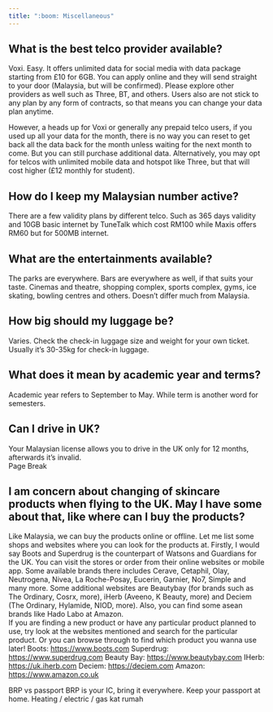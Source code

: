 ```yaml
---
title: ":boom: Miscellaneous"
---
```


## What is the best telco provider available?

Voxi. Easy. It offers unlimited data for social media with data package starting from £10 for 6GB. You can apply online and they will send straight to your door (Malaysia, but will be confirmed). Please explore other providers as well such as Three, BT, and others. Users also are not stick to any plan by any form of contracts, so that means you can change your data plan anytime.

However, a heads up for Voxi or generally any prepaid telco users, if you used up all your data for the month, there is no way you can reset to get back all the data back for the month unless waiting for the next month to come. But you can still purchase additional data. Alternatively, you may opt for telcos with unlimited mobile data and hotspot like Three, but that will cost higher (£12 monthly for student).

## How do I keep my Malaysian number active?

There are a few validity plans by different telco. Such as 365 days validity and 10GB basic internet by TuneTalk which cost RM100 while Maxis offers RM60 but for 500MB internet.

## What are the entertainments available?

The parks are everywhere. Bars are everywhere as well, if that suits your taste. Cinemas and theatre, shopping complex, sports complex, gyms, ice skating, bowling centres and others. Doesn’t differ much from Malaysia.

## How big should my luggage be?

Varies. Check the check-in luggage size and weight for your own ticket. Usually it’s 30-35kg for check-in luggage.

## What does it mean by academic year and terms?

Academic year refers to September to May. While term is another word for semesters.

## Can I drive in UK?

Your Malaysian license allows you to drive in the UK only for 12 months, afterwards it’s invalid.  
Page Break

## I am concern about changing of skincare products when flying to the UK. May I have some about that, like where can I buy the products?

Like Malaysia, we can buy the products online or offline. Let me list some shops and websites where you can look for the products at. Firstly, I would say Boots and Superdrug is the counterpart of Watsons and Guardians for the UK. You can visit the stores or order from their online websites or mobile app. Some available brands there includes Cerave, Cetaphil, Olay, Neutrogena, Nivea, La Roche-Posay, Eucerin, Garnier, No7, Simple and many more. Some additional websites are Beautybay (for brands such as The Ordinary, Cosrx, more), iHerb (Aveeno, K Beauty, more) and Deciem (The Ordinary, Hylamide, NIOD, more). Also, you can find some asean brands like Hado Labo at Amazon.  
If you are finding a new product or have any particular product planned to use, try look at the websites mentioned and search for the particular product. Or you can browse through to find which product you wanna use later!
Boots: https://www.boots.com
Superdrug: https://www.superdrug.com
Beauty Bay: https://www.beautybay.com
IHerb: https://uk.iherb.com
Deciem: https://deciem.com
Amazon: https://www.amazon.co.uk

BRP vs passport
BRP is your IC, bring it everywhere. Keep your passport at home.
Heating / electric / gas kat rumah
